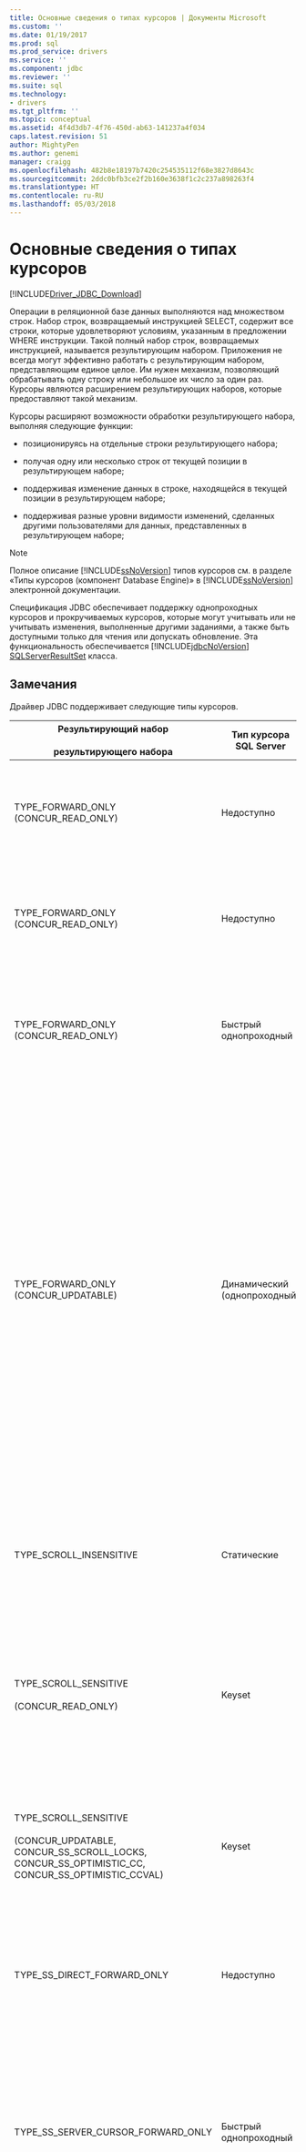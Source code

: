 ```yaml
---
title: Основные сведения о типах курсоров | Документы Microsoft
ms.custom: ''
ms.date: 01/19/2017
ms.prod: sql
ms.prod_service: drivers
ms.service: ''
ms.component: jdbc
ms.reviewer: ''
ms.suite: sql
ms.technology:
- drivers
ms.tgt_pltfrm: ''
ms.topic: conceptual
ms.assetid: 4f4d3db7-4f76-450d-ab63-141237a4f034
caps.latest.revision: 51
author: MightyPen
ms.author: genemi
manager: craigg
ms.openlocfilehash: 482b8e18197b7420c254535112f68e3827d8643c
ms.sourcegitcommit: 2ddc0bfb3ce2f2b160e3638f1c2c237a898263f4
ms.translationtype: HT
ms.contentlocale: ru-RU
ms.lasthandoff: 05/03/2018
---
```

# <a name="understanding-cursor-types"></a>Основные сведения о типах курсоров
[!INCLUDE[Driver_JDBC_Download](../../includes/driver_jdbc_download.md)]

  Операции в реляционной базе данных выполняются над множеством строк. Набор строк, возвращаемый инструкцией SELECT, содержит все строки, которые удовлетворяют условиям, указанным в предложении WHERE инструкции. Такой полный набор строк, возвращаемых инструкцией, называется результирующим набором. Приложения не всегда могут эффективно работать с результирующим набором, представляющим единое целое. Им нужен механизм, позволяющий обрабатывать одну строку или небольшое их число за один раз. Курсоры являются расширением результирующих наборов, которые предоставляют такой механизм.  
  
 Курсоры расширяют возможности обработки результирующего набора, выполняя следующие функции:  
  
-   позиционируясь на отдельные строки результирующего набора;  
  
-   получая одну или несколько строк от текущей позиции в результирующем наборе;  
  
-   поддерживая изменение данных в строке, находящейся в текущей позиции в результирующем наборе;  
  
-   поддерживая разные уровни видимости изменений, сделанных другими пользователями для данных, представленных в результирующем наборе;  
  
> [!NOTE]  
>  Полное описание [!INCLUDE[ssNoVersion](../../includes/ssnoversion_md.md)] типов курсоров см. в разделе «Типы курсоров (компонент Database Engine)» в [!INCLUDE[ssNoVersion](../../includes/ssnoversion_md.md)] электронной документации.  
  
 Спецификация JDBC обеспечивает поддержку однопроходных курсоров и прокручиваемых курсоров, которые могут учитывать или не учитывать изменения, выполненные другими заданиями, а также быть доступными только для чтения или допускать обновление. Эта функциональность обеспечивается [!INCLUDE[jdbcNoVersion](../../includes/jdbcnoversion_md.md)] [SQLServerResultSet](../../connect/jdbc/reference/sqlserverresultset-class.md) класса.  
  
## <a name="remarks"></a>Замечания  
 Драйвер JDBC поддерживает следующие типы курсоров.  
  
|Результирующий набор<br /><br /> результирующего набора|Тип курсора SQL Server|Характеристики|select<br /><br /> Метод|Буферизация<br /><br /> ответов|Описание|  
|------------------------------------|----------------------------|---------------------|-----------------------|----------------------------|-----------------|  
|TYPE_FORWARD_ONLY (CONCUR_READ_ONLY)|Недоступно|Однонаправленный, только для чтения|direct|переполненные|Приложение выполняет один (однонаправленный) проход по результирующему набору. Этот режим активен по умолчанию и действует аналогично курсору TYPE_SS_DIRECT_FORWARD_ONLY. Драйвер считывает весь результирующий набор с сервера в память во время выполнения инструкции.|  
|TYPE_FORWARD_ONLY (CONCUR_READ_ONLY)|Недоступно|Однонаправленный, только для чтения|direct|adaptive|Приложение выполняет один (однонаправленный) проход по результирующему набору. Работает аналогично курсору TYPE_SS_DIRECT_FORWARD_ONLY. Драйвер считывает строки с сервера по мере того как приложение запрашивает строки. Это позволяет снизить загрузку памяти на стороне клиента.|  
|TYPE_FORWARD_ONLY (CONCUR_READ_ONLY)|Быстрый однопроходный|Однонаправленный, только для чтения|курсор|Недоступно|Приложение должно выполнить один (однонаправленный) проход по результирующему набору, используя серверный курсор. Работает аналогично курсору TYPE_SS_SERVER_CURSOR_FORWARD_ONLY.<br /><br /> Строки извлекаются с сервера блоками, размер которых определяется размером выборки.|  
|TYPE_FORWARD_ONLY (CONCUR_UPDATABLE)|Динамический (однопроходный)|Однопроходный, обновляемый|Недоступно|Недоступно|Приложение должно выполнить один (однонаправленный) проход по результирующему набору, чтобы обновить одну или несколько строк.<br /><br /> Строки извлекаются с сервера блоками, размер которых определяется размером выборки.<br /><br /> По умолчанию размер выборки фиксируется, когда приложение вызывает [setFetchSize](../../connect/jdbc/reference/setfetchsize-method-sqlserverresultset.md) метод [SQLServerResultSet](../../connect/jdbc/reference/sqlserverresultset-class.md) объекта.<br /><br /> **Примечание:** драйвер JDBC предоставляет функцию адаптивной буферизации, которая позволяет получать результаты выполнения инструкции из [!INCLUDE[ssNoVersion](../../includes/ssnoversion_md.md)] как приложение должно их, а не все сразу. Например, если приложение должно получить данные, которые не могут полностью разместиться в памяти приложения, адаптивная буферизация позволяет клиентскому приложению получать значения в виде потока. По умолчанию драйвера "**адаптивный**». Тем не менее, чтобы включить адаптивную буферизацию для однопроходных обновляемых результирующих наборов, приложение должно явно вызвать [setResponseBuffering](../../connect/jdbc/reference/setresponsebuffering-method-sqlserverstatement.md) метод [SQLServerStatement](../../connect/jdbc/reference/sqlserverstatement-class.md) объекта предоставляя **строка** значение «**адаптивной»**. Образец кода см. в разделе [обновление большой образец данных](../../connect/jdbc/updating-large-data-sample.md).|  
|TYPE_SCROLL_INSENSITIVE|Статические|Прокручиваемый, без поддержки обновления.<br /><br /> Внешние операции обновления, вставки и удаления строк не видимы.|Недоступно|Недоступно|Приложению требуется моментальный снимок базы данных. Результирующий набор не поддерживает обновление. Поддерживается только CONCUR_READ_ONLY.  Все остальные типы параллелизмы в случае использования с этим типом курсора вызывают исключение.<br /><br /> Строки извлекаются с сервера блоками, размер которых определяется размером выборки.|  
|TYPE_SCROLL_SENSITIVE<br /><br /> (CONCUR_READ_ONLY)|Keyset|Прокручиваемый, только для чтения. Внешние обновления строки являются видимыми, а операции удаления отображаются как отсутствующие данные.<br /><br /> Внешние операции вставки невидимы.|Недоступно|Недоступно|Приложению должны быть видимы только измененные данные для существующих строк.<br /><br /> Строки извлекаются с сервера блоками, размер которых определяется размером выборки.|  
|TYPE_SCROLL_SENSITIVE<br /><br /> (CONCUR_UPDATABLE, CONCUR_SS_SCROLL_LOCKS, CONCUR_SS_OPTIMISTIC_CC, CONCUR_SS_OPTIMISTIC_CCVAL)|Keyset|Прокручиваемый, обновляемый.<br /><br /> Внешние и внутренние обновления строки являются видимыми, а операции удаления отображаются как отсутствующие данные; операции вставки невидимы.|Недоступно|Недоступно|Приложение может изменять данные в существующих строках с помощью объекта ResultSet. Приложения также должны быть видимы увидеть изменения в строках, выполненные другими пользователями вне объекта ResultSet.<br /><br /> Строки извлекаются с сервера блоками, размер которых определяется размером выборки.|  
|TYPE_SS_DIRECT_FORWARD_ONLY|Недоступно|Однонаправленный, только для чтения|Недоступно|Полная или адаптивная|Целое значение = 2003. Предоставляет клиентский курсор, доступный только для чтения, с полной буферизацией. Серверный курсор не создается.<br /><br /> Поддерживается только тип параллелизма CONCUR_READ_ONLY. Все остальные типы параллелизмы в случае использования с этим типом курсора вызывают исключение.|  
|TYPE_SS_SERVER_CURSOR_FORWARD_ONLY|Быстрый однопроходный|Однонаправленный|Недоступно|Недоступно|Целое значение = 2004. Быстрый режим, доступ ко всем данным выполняется с помощью серверного курсора. В случае использования с типом параллелизма CONCUR_UPDATABLE возможно обновление.<br /><br /> Строки извлекаются с сервера блоками, размер которых определяется размером выборки.<br /><br /> Чтобы включить адаптивную буферизацию в этом случае, приложение должно явно вызвать [setResponseBuffering](../../connect/jdbc/reference/setresponsebuffering-method-sqlserverstatement.md) метод [SQLServerStatement](../../connect/jdbc/reference/sqlserverstatement-class.md) , предоставив **строки**  значение «**адаптивной»**. Образец кода см. в разделе [обновление большой образец данных](../../connect/jdbc/updating-large-data-sample.md).|  
|TYPE_SS_SCROLL_STATIC|Статические|Не отражает обновления, выполненные другими пользователями.|Недоступно|Недоступно|Целое значение = 1004. Приложению требуется моментальный снимок базы данных. Это [!INCLUDE[ssNoVersion](../../includes/ssnoversion_md.md)]-синоним для типа JDBC TYPE_SCROLL_INSENSITIVE и имеет одинаковые параметры параллелизма по умолчанию.<br /><br /> Строки извлекаются с сервера блоками, размер которых определяется размером выборки.|  
|TYPE_SS_SCROLL_KEYSET<br /><br /> (CONCUR_READ_ONLY)|Keyset|Прокручиваемый, только для чтения. Внешние обновления строки являются видимыми, а операции удаления отображаются как отсутствующие данные.<br /><br /> Внешние операции вставки невидимы.|Недоступно|Недоступно|Целое значение = 1005. Приложению должны быть видимы только измененные данные для существующих строк. Это [!INCLUDE[ssNoVersion](../../includes/ssnoversion_md.md)]-синоним для типа JDBC TYPE_SCROLL_SENSITIVE и имеет одинаковые параметры параллелизма по умолчанию.<br /><br /> Строки извлекаются с сервера блоками, размер которых определяется размером выборки.|  
|TYPE_SS_SCROLL_KEYSET<br /><br /> (CONCUR_UPDATABLE, CONCUR_SS_SCROLL_LOCKS, CONCUR_SS_OPTIMISTIC_CC, CONCUR_SS_OPTIMISTIC_CCVAL)|Keyset|Прокручиваемый, обновляемый.<br /><br /> Внешние и внутренние обновления строки являются видимыми, а операции удаления отображаются как отсутствующие данные; операции вставки невидимы.|Недоступно|Недоступно|Целое значение = 1005. Приложение должно изменять данные, или для него должны быть видимыми измененные данные для существующих строк. Это [!INCLUDE[ssNoVersion](../../includes/ssnoversion_md.md)]-синоним для типа JDBC TYPE_SCROLL_SENSITIVE и имеет одинаковые параметры параллелизма по умолчанию.<br /><br /> Строки извлекаются с сервера блоками, размер которых определяется размером выборки.|  
|TYPE_SS_SCROLL_DYNAMIC<br /><br /> (CONCUR_READ_ONLY)|Динамический|Прокручиваемый, только для чтения.<br /><br /> Внешние операции обновления и вставки строк являются видимыми, а операции удаления представляются как временно отсутствующие данные в текущем буфере выборки.|Недоступно|Недоступно|Целое значение = 1006. Приложению должны быть видимы измененные данные для существующих строк, а также вставленные и обновленные строки за время существования курсора.<br /><br /> Строки извлекаются с сервера блоками, размер которых определяется размером выборки.|  
|TYPE_SS_SCROLL_DYNAMIC<br /><br /> (CONCUR_UPDATABLE, CONCUR_SS_SCROLL_LOCKS, CONCUR_SS_OPTIMISTIC_CC, CONCUR_SS_OPTIMISTIC_CCVAL)|Динамический|Прокручиваемый, обновляемый.<br /><br /> Внешние и внутренние операции обновления и вставки строк являются видимыми, а операции удаления представляются как временно отсутствующие данные в текущем буфере выборки.|Недоступно|Недоступно|Целое значение = 1006. Приложение может изменить данные для существующих строк, или вставки или удаления строк с помощью объекта ResultSet. Приложения также должны быть видимы увидеть изменения, вставки и удаления, выполненные другими пользователями вне объекта ResultSet.<br /><br /> Строки извлекаются с сервера блоками, размер которых определяется размером выборки.|  
  
## <a name="cursor-positioning"></a>Позиционирование курсоров  
 Курсоры TYPE_FORWARD_ONLY, TYPE_SS_DIRECT_FORWARD_ONLY и TYPE_SS_SERVER_CURSOR_FORWARD_ONLY поддерживают только [Далее](../../connect/jdbc/reference/next-method-sqlserverresultset.md) метод позиционирования.  
  
 Курсор TYPE_SS_SCROLL_DYNAMIC не поддерживает [абсолютный](../../connect/jdbc/reference/absolute-method-sqlserverresultset.md) и [getRow](../../connect/jdbc/reference/getrow-method-sqlserverresultset.md) методы. Метод absolute можно приблизительно заменить сочетанием вызова [первый](../../connect/jdbc/reference/first-method-sqlserverresultset.md) и [относительный](../../connect/jdbc/reference/relative-method-sqlserverresultset.md) методы для динамических курсоров.  
  
 Метод getRow поддерживается только курсорами TYPE_FORWARD_ONLY, TYPE_SS_DIRECT_FORWARD_ONLY, TYPE_SS_SERVER_CURSOR_FORWARD_ONLY, TYPE_SS_SCROLL_KEYSET и TYPE_SS_SCROLL_STATIC. Метод getRow со всеми типами однонаправленного курсора возвращает количество строк, считанных в курсоре на данный момент.  
  
> [!NOTE]  
>  Если приложение выполняет неподдерживаемый позиционирования или неподдерживаемый вызов метода getRow курсора, создается исключение с сообщением, «запрошенная операция не поддерживается с этим типом курсора.»  
  
 Доступ к удаленным строкам предоставляется только курсорами TYPE_SS_SCROLL_KEYSET и эквивалентными курсорами TYPE_SCROLL_SENSITIVE. Если курсор находится в удаленной строке, значения столбцов недоступны и [rowDeleted](../../connect/jdbc/reference/rowdeleted-method-sqlserverresultset.md) метод возвращает значение «true». Вызовы для получения\<типа > методы исключение с сообщением, «Не удается получить значение из удаленной строки». Удаленные строки нельзя обновлять. Если попытаться вызвать обновление\<типа > метод на удаленную строку, возникает исключение с сообщением, «не удается обновить удаленную строку». Курсор TYPE_SS_SCROLL_DYNAMIC работает аналогичным образом, пока не выходит за пределы текущего буфера выборки.  
  
 Однопроходные и динамические курсоры предоставляют доступ к удаленным строкам аналогичным образом, но только при условии, что курсоры остаются доступными в буфере выборки. Для однопроходных курсоров это реализуется довольно очевидным образом. Для динамических курсоров ситуация усложняется в случае, когда размер выборки превышает 1. Приложение может перемещать курсор в обоих направлениях в пределах окна, заданного буфером выборки, однако удаленная строка будет исчезать, когда курсор будет покидать исходный буфер выборки, в котором была обновлена строка. Если временно удаленные строки не должны отображаться приложению, использующему динамические курсоры, следует использовать относительную выборку (0).  
  
 Если значения ключа для строки курсора TYPE_SS_SCROLL_KEYSET или TYPE_SCROLL_SENSITIVE обновляются с помощью курсора, то строка сохраняет исходную позицию в результирующем наборе независимо от того, отвечает ли обновленная строка условиям выборки курсора. Если строка обновляется вне курсора, то удаленная строка будет выводиться в исходной позиции строки, однако будет видна в курсоре только в случае, если в курсоре ранее присутствовала другая строка с новыми значениями ключа, однако затем была удалена.  
  
 Для динамических курсоров обновленные строки будут сохранять свои позиции в буфере выборки, пока курсор не покинет окно, определенное буфером выборки. Обновленные строки могут вновь появляться в других позициях в результирующем наборе или полностью исчезать. Приложения, которые должны избегать временной потери согласованности в результирующем наборе, должны использовать размер выборки 1 (по умолчанию используется 8 строк для параллелизма CONCUR_SS_SCROLL_LOCKS и 128 строк для остальных режимов параллелизма).  
  
## <a name="cursor-conversion"></a>Преобразование курсоров  
 [!INCLUDE[ssNoVersion](../../includes/ssnoversion_md.md)] Иногда выбирает реализацию типа курсора, отличный от запрошенного, который называется неявным преобразованием курсора (или ухудшением курсора). Дополнительные сведения о неявном преобразовании курсора см. в разделе «Использование неявных преобразований курсора» в [!INCLUDE[ssNoVersion](../../includes/ssnoversion_md.md)] электронной документации.  
  
 С [!INCLUDE[ssVersion2000](../../includes/ssversion2000_md.md)], при обновлении данных по результирующему ResultSet.TYPE_SCROLL_SENSITIVE и ResultSet.CONCUR_UPDATABLE задано, создается исключение с сообщение «курсора только для чтения». Это исключение возникает, поскольку [!INCLUDE[ssVersion2000](../../includes/ssversion2000_md.md)] выполнил неявное преобразование курсора, для этого результирующего набора и не вернул обновляемый курсор, который был запрошен.  
  
 Для этой проблемы существует два возможных решения.  
  
-   Убедитесь, что базовая таблица содержит первичный ключ.  
  
-   Используйте [SQLServerResultSet.TYPE_SS_SCROLL_DYNAMIC](../../connect/jdbc/reference/type-ss-scroll-dynamic-field-sqlserverresultset.md) вместо ResultSet.TYPE_SCROLL_SENSITIVE создания инструкции.  
  
## <a name="cursor-updating"></a>Обновление курсоров  
 Обновления на месте поддерживаются для курсоров, если тип курсора и тип параллелизма поддерживают обновления. Если курсор не располагается в обновляемой строке в результирующем наборе (не get\<типа > успешного вызова метода), вызов обновления\<типа > метод будет вызывать исключение с сообщением, «результирующий набор не содержит текущую строку.» В спецификации JDBC утверждается, что если метод обновления вызывается для столбца курсора, имеющего тип CONCUR_READ_ONLY, то создается исключение. В ситуациях, когда строка не обновления, например из-за конфликта оптимистичного параллелизма, например в случае конкурирующих операций обновления или удаления, исключение может не создаваться до [insertRow](../../connect/jdbc/reference/insertrow-method-sqlserverresultset.md), [updateRow](../../connect/jdbc/reference/updaterow-method-sqlserverresultset.md), или [deleteRow](../../connect/jdbc/reference/deleterow-method-sqlserverresultset.md) вызывается.  
  
 После вызова метода для обновления\<тип >, столбцу будет невозможен с помощью get\<типа > до updateRow или [cancelRowUpdates](../../connect/jdbc/reference/cancelrowupdates-method-sqlserverresultset.md) был вызван. Это позволяет избежать проблем, когда столбец обновляется с использованием типа, который отличается от типа, возвращенного сервером, а последующие вызовы метода считывания могут привести к преобразованиям типа на клиентской стороне, которые дают неточные результаты. Вызовы для получения\<типа > будет вызвано исключение с сообщением, «обновляемым столбцам невозможен до вызова метода updateRow() или cancelRowUpdates() был вызван.»  
  
> [!NOTE]  
>  Если метод updateRow вызывается, когда столбцы не обновлены, драйвер JDBC вызовет исключение с сообщением, «метод updateRow() вызван, когда столбцы не обновлены.»  
  
 После [moveToInsertRow](../../connect/jdbc/reference/movetoinsertrow-method-sqlserverresultset.md) был вызван, будет создано исключение при любой метод, отличный от получения\<тип >, обновить\<тип >, insertRow и методов позиционирования курсора (включая [ moveToCurrentRow](../../connect/jdbc/reference/movetocurrentrow-method-sqlserverresultset.md)) вызываются в результирующем наборе. Метод moveToInsertRow фактически переводит результирующий набор в режим вставки, а методы позиционирования курсора отменяют режим вставки. Вызовы относительного позиционирования курсора перемещают курсор относительно позиции, в которой он находился перед moveToInsertRow был вызван. После вызова позиционирования курсора ожидаемая позиция назначения становится новой позицией курсора.  
  
 Если вызов позиционирования курсора, выполненный в инструкции insert режиме не завершается успешно, позиция курсора после ошибки вызова будет Исходная позиция курсора до moveToInsetRow был вызван. Если происходит сбой insertRow, то курсор остается в строке вставки и курсор остается в режиме вставки.  
  
 Столбцы в строке вставке первоначально находятся в неинициализированном состоянии. Вызовы к обновлению\<типа > метод присвоено состояние столбца инициализирована. Вызов get\<типа > метода для неинициализированного столбца возникло исключение. Вызов метода insertRow возвращает все столбцы в строке вставки в неинициализированное состояние.  
  
 Если какие-либо столбцы не инициализированы, когда вызывается метод insertRow, вставляется значение по умолчанию для столбца. Если значение по умолчанию отсутствует, но столбец допускает значение NULL, то вставляется значение NULL. Если отсутствует значение по умолчанию, и столбец не допускает значения NULL, то сервер возвращает ошибку, и создается исключение.  
  
> [!NOTE]  
>  Вызовы метода getRow возвращает 0 в режиме вставки.  
>   
>  Драйвер JDBC не поддерживает позиционированные операции обновления и удаления. В соответствии со спецификацией JDBC [setCursorName](../../connect/jdbc/reference/setcursorname-method-sqlserverstatement.md) метод не оказывает влияния и [getCursorName](../../connect/jdbc/reference/getcursorname-method-sqlserverresultset.md) метод будет вызывать исключение при вызове.  
>   
>  Статические курсоры и курсоры, доступные только для чтения, никогда не поддерживают обновление.  
>   
>  SQL Server ограничивает использование серверных курсоров единственным результирующим набором. Если пакет или хранимая процедура содержит несколько инструкций, то необходимо использовать клиентский однопроходный курсор, доступный только для чтения.  
  
## <a name="see-also"></a>См. также  
 [Управление результирующими наборами с помощью драйвера JDBC](../../connect/jdbc/managing-result-sets-with-the-jdbc-driver.md)  
  
  
